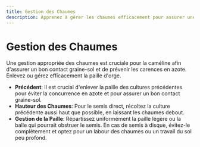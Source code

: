 ```yaml
---
title: Gestion des Chaumes
description: Apprenez à gérer les chaumes efficacement pour assurer une croissance et un rendement optimaux de la caméline.
---
```

# Gestion des Chaumes

Une gestion appropriée des chaumes est cruciale pour la caméline afin d'assurer un bon contact graine-sol et de prévenir les carences en azote. Enlevez ou gérez efficacement la paille d'orge.

- **Précédent**: Il est crucial d'enlever la paille des cultures précédentes pour éviter la concurrence en azote et pour assurer un bon contact graine-sol.
- **Hauteur des Chaumes**: Pour le semis direct, récoltez la culture précédente aussi haut que possible, en laissant les chaumes debout.
- **Gestion de la Paille**: Répartissez uniformément la paille légère ou la balle qui pourrait obstruer le semis. En cas de semis à disque, évitez-le complètement et optez pour un labour des chaumes ou un travail du sol peu profond.